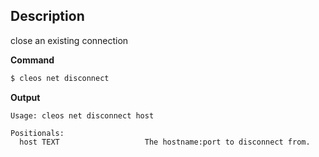 ## Description
close an existing connection

**Command**

```sh
$ cleos net disconnect
```

**Output**

```console
Usage: cleos net disconnect host

Positionals:
  host TEXT                   The hostname:port to disconnect from.
```
